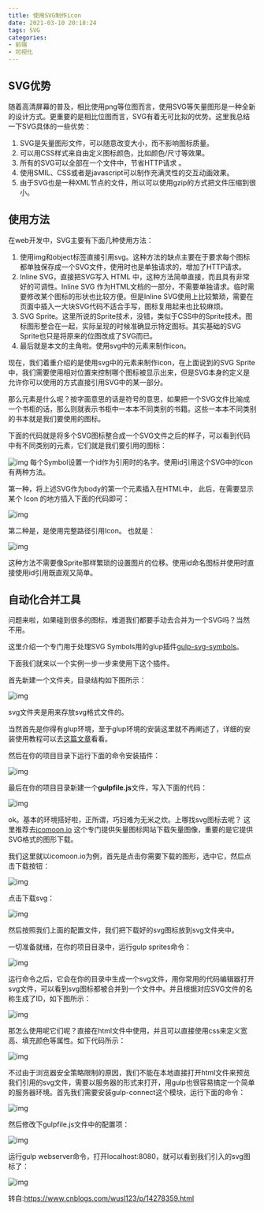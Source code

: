 ```yaml
---
title: 使用SVG制作icon
date: 2021-03-10 20:18:24
tags: SVG
categories: 
- 前端
- 可视化
---
```


<!--more-->

## SVG优势

随着高清屏幕的普及，相比使用png等位图而言，使用SVG等矢量图形是一种全新的设计方式。更重要的是相比位图而言，SVG有着无可比拟的优势。这里我总结一下SVG具体的一些优势：

1. SVG是矢量图形文件，可以随意改变大小，而不影响图标质量。
2. 可以用CSS样式来自由定义图标颜色，比如颜色/尺寸等效果。
3. 所有的SVG可以全部在一个文件中，节省HTTP请求 。
4. 使用SMIL、CSS或者是javascript可以制作充满灵性的交互动画效果。
5. 由于SVG也是一种XML节点的文件，所以可以使用gzip的方式把文件压缩到很小。

## 使用方法

在web开发中，SVG主要有下面几种使用方法：

1. 使用img和object标签直接引用svg。这种方法的缺点主要在于要求每个图标都单独保存成一个SVG文件，使用时也是单独请求的，增加了HTTP请求。
2. Inline SVG，直接把SVG写入 HTML 中，这种方法简单直接，而且具有非常好的可调性。Inline SVG 作为HTML文档的一部分，不需要单独请求。临时需要修改某个图标的形状也比较方便。但是Inline SVG使用上比较繁琐，需要在页面中插入一大块SVG代码不适合手写，图标复用起来也比较麻烦。
3. SVG Sprite。这里所说的Sprite技术，没错，类似于CSS中的Sprite技术。图标图形整合在一起，实际呈现的时候准确显示特定图标。其实基础的SVG Sprite也只是将原来的位图改成了SVG而已。
4.  最后就是本文的主角啦。使用svg中的<symbol>元素来制作icon。

现在，我们着重介绍的是使用svg中的<symbol>元素来制作icon，在上面说到的SVG Sprite中，我们需要使用相对位置来控制哪个图标被显示出来，但是SVG本身的定义是允许你可以使用<use>的方式直接引用SVG中的某一部分。

那么<symbol>元素是什么呢？按字面意思的话是符号的意思，如果把一个SVG文件比喻成一个书柜的话，那么<symbol>则就表示书柜中一本本不同类别的书籍。这些一本本不同类别的书本就是我们要使用的<symbol>图标。

下面的代码就是将多个SVG图标整合成一个SVG文件之后的样子，可以看到代码中有不同类别的<symbol>元素，它们就是我们要引用的图标：

![img](svg-learn/6941baebgw1elrutl1gycj20ge0f2juj.jpg)
每个Symbol设置一个id作为引用时的名字。使用id引用这个SVG中的Icon有两种方法。

第一种，将上述SVG作为body的第一个元素插入在HTML中， 此后，在需要显示某个 Icon 的地方插入下面的代码即可：

![img](svg-learn/6941baebgw1elrutkq504j20bw01uwee.jpg)

第二种是，是使用完整路径引用Icon。 也就是：

![img](svg-learn/6941baebgw1elrutk1rpmj20g3069mxs.jpg)

这种方法不需要像Sprite那样繁琐的设置图片的位移。使用id命名图标并使用时直接使用id引用既直观又简单。

## 自动化合并工具

问题来啦，如果碰到很多的图标，难道我们都要手动去合并为一个SVG吗？当然不用。

这里介绍一个专门用于处理SVG Symbols用的glup插件[gulp-svg-symbols](https://github.com/Hiswe/gulp-svg-symbols)。

下面我们就来以一个实例一步一步来使用下这个插件。

首先新建一个文件夹，目录结构如下图所示：

![img](svg-learn/6941baebgw1elrutjo1fuj209a04xq2v.jpg)

svg文件夹是用来存放svg格式文件的。

当然首先是你得有glup环境，至于glup环境的安装这里就不再阐述了，详细的安装使用教程可以去[这篇文章](http://blog.segmentfault.com/laopopo/1190000000372547)看看。

然后在你的项目目录下运行下面的命令安装插件：

![img](svg-learn/6941baebgw1elrutjdw2ej20aj01twed.jpg)

最后在你的项目目录新建一个**gulpfile.js**文件，写入下面的代码：

![img](svg-learn/6941baebgw1elrutikr25j20dq05d74r.jpg)

ok。基本的环境搭好啦，正所谓，巧妇难为无米之炊。上哪找svg图标去呢？ 这里推荐去[icomoon.io](https://icomoon.io/app/#/select) 这个专门提供矢量图标网站下载矢量图像，重要的是它提供SVG格式的图形下载。

我们这里就以icomoon.io为例，首先是点击你需要下载的图形，选中它，然后点击下载按钮：

![img](svg-learn/6941baebgw1elruthzvcdj20ge056mxf.jpg)

点击下载svg：

![img](svg-learn/6941baebgw1elruthm8eij20ag02imx4.jpg)

然后按照我们上面的配置文件，我们把下载好的svg图标放到svg文件夹中。

一切准备就绪，在你的项目目录中，运行gulp sprites命令：

![img](svg-learn/6941baebgw1elruth9mx0j20cu02dmxa.jpg)

运行命令之后，它会在你的目录中生成一个svg文件，用你常用的代码编辑器打开svg文件，可以看到svg图标都被合并到一个文件中。并且根据对应SVG文件的名称生成了ID，如下图所示：

![img](svg-learn/6941baebgw1elrutgn8voj20ge06fmy1.jpg)

那怎么使用呢它们呢？直接在html文件中使用，并且可以直接使用css来定义宽高、填充颜色等属性。如下代码所示：

![img](svg-learn/6941baebgw1elrutfes02j20hd0fxabe.jpg)

不过由于浏览器安全策略限制的原因，我们不能在本地直接打开html文件来预览我们引用的svg文件，需要以服务器的形式来打开，用gulp也很容易搞定一个简单的服务器环境。首先我们需要安装gulp-connect这个模块，运行下面的命令：

![img](svg-learn/6941baebgw1elrutennhqj20am018wec.jpg)

然后修改下gulpfile.js文件中的配置项：

![img](svg-learn/6941baebgw1elrute9s49j20e907ygme.jpg)

运行gulp webserver命令，打开localhost:8080，就可以看到我们引入的svg图标了：

![img](svg-learn/6941baebgw1elrutdik3bj20e005zq2x.jpg)

转自:https://www.cnblogs.com/wusl123/p/14278359.html